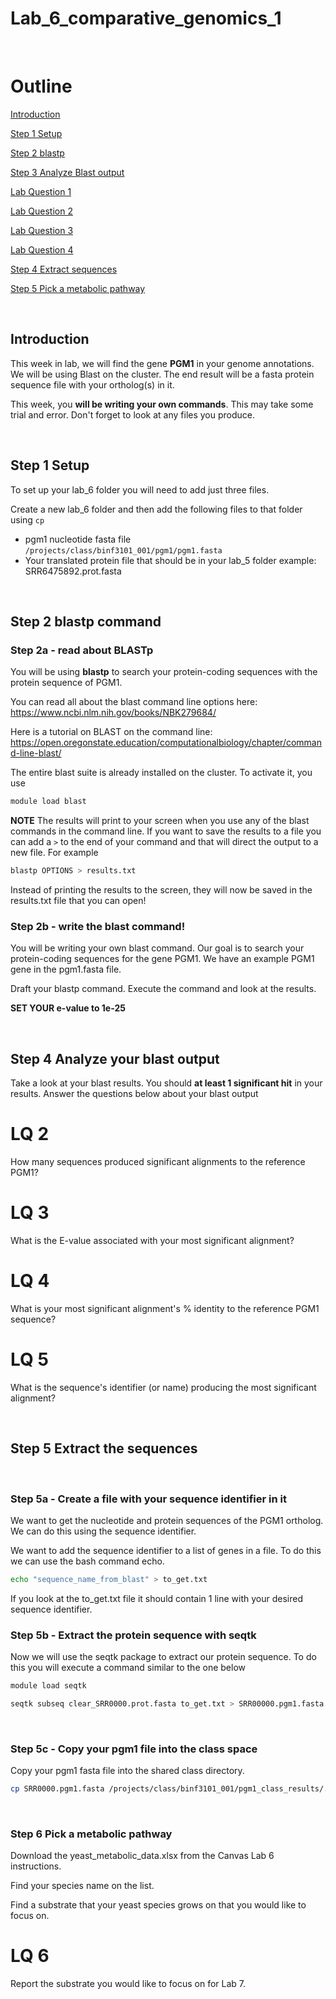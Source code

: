 # Lab_6_comparative_genomics_1
&ensp;
# Outline

[Introduction](#introduction)

[Step 1 Setup](#step-1-setup)

[Step 2 blastp](#step-2-blastp-command)

[Step 3 Analyze Blast output](#step-3-analyze-your-blast-output)

[Lab Question 1](#lq-1)

[Lab Question 2](#lq-2)

[Lab Question 3](#lq-3)

[Lab Question 4](#lq-4)

[Step 4 Extract sequences](#step-4-extract-the-sequences)

[Step 5 Pick a metabolic pathway](#step-5-pick-a-metabolic-pathway)

&ensp;
## Introduction
This week in lab, we will find the gene **PGM1** in your genome annotations. We will be using Blast on the cluster. 
The end result will be a fasta protein sequence file with your ortholog(s) in it.

This week, you **will be writing your own commands**. This may take some trial and error. Don't forget to look at any files you produce. 

&ensp;
&ensp;

## Step 1 Setup

To set up your lab_6 folder you will need to add just three files.

Create a new lab_6 folder and then add the following files to that folder using `cp`
- pgm1 nucleotide fasta file `/projects/class/binf3101_001/pgm1/pgm1.fasta`
- Your translated protein file that should be in your lab_5 folder example: SRR6475892.prot.fasta
&ensp;
&ensp;


&ensp;
&ensp;
## Step 2 blastp command

### Step 2a - read about BLASTp
You will be using **blastp** to search your protein-coding sequences with the protein sequence of PGM1. 

You can read all about the blast command line options here: https://www.ncbi.nlm.nih.gov/books/NBK279684/

Here is a tutorial on BLAST on the command line: https://open.oregonstate.education/computationalbiology/chapter/command-line-blast/ 

The entire blast suite is already installed on the cluster. To activate it, you use

```bash
module load blast
```


**NOTE** The results will print to your screen when you use any of the blast commands in the command line. If you want to save the results to a file you can add a `>` to the end of your command and that will direct the output to a new file. For example

```bash
blastp OPTIONS > results.txt
```

Instead of printing the results to the screen, they will now be saved in the results.txt file that you can open! 

### Step 2b - write the blast command!

You will be writing your own blast command. Our goal is to search your protein-coding sequences for the gene PGM1. We have an example PGM1 gene in the pgm1.fasta file. 

Draft your blastp command. Execute the command and look at the results. 

**SET YOUR e-value to 1e-25**

&ensp;
&ensp;
## Step 4 Analyze your blast output

Take a look at your blast results. You should **at least 1 significant hit** in your results. Answer the questions below about your blast output
&ensp;
# LQ 2 
How many sequences produced significant alignments to the reference PGM1?
&ensp;
# LQ 3 
What is the E-value associated with your most significant alignment?
&ensp;
# LQ 4 
What is your most significant alignment's % identity to the reference PGM1 sequence?
&ensp;
# LQ 5 
What is the sequence's identifier (or name) producing the most significant alignment?

&ensp;
&ensp;
## Step 5 Extract the sequences
&ensp;
### Step 5a - Create a file with your sequence identifier in it
We want to get the nucleotide and protein sequences of the PGM1 ortholog. We can do this using the sequence identifier. 

We want to add the sequence identifier to a list of genes in a file. To do this we can use the bash command echo. 

```bash
echo "sequence_name_from_blast" > to_get.txt
```

If you look at the to_get.txt file it should contain 1 line with your desired sequence identifier.
&ensp;
### Step 5b - Extract the protein sequence with seqtk

Now we will use the seqtk package to extract our protein sequence. To do this you will execute a command similar to the one below

```bash
module load seqtk

seqtk subseq clear_SRR0000.prot.fasta to_get.txt > SRR00000.pgm1.fasta
```
&ensp;
### Step 5c - Copy your pgm1 file into the class space

Copy your pgm1 fasta file into the shared class directory.

```bash
cp SRR0000.pgm1.fasta /projects/class/binf3101_001/pgm1_class_results/.
```
&ensp;
&ensp;

### Step 6 Pick a metabolic pathway

Download the yeast_metabolic_data.xlsx from the Canvas Lab 6 instructions. 

Find your species name on the list. 

Find a substrate that your yeast species grows on that you would like to focus on. 
&ensp;
# LQ 6 
Report the substrate you would like to focus on for Lab 7.











